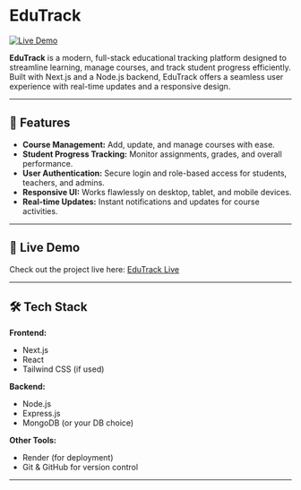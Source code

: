 # EduTrack

[![Live Demo](https://img.shields.io/badge/Live-Demo-blue)](https://edutrack-nqgl.onrender.com)

**EduTrack** is a modern, full-stack educational tracking platform designed to streamline learning, manage courses, and track student progress efficiently. Built with Next.js and a Node.js backend, EduTrack offers a seamless user experience with real-time updates and a responsive design.

---

## 🌟 Features

- **Course Management:** Add, update, and manage courses with ease.  
- **Student Progress Tracking:** Monitor assignments, grades, and overall performance.  
- **User Authentication:** Secure login and role-based access for students, teachers, and admins.  
- **Responsive UI:** Works flawlessly on desktop, tablet, and mobile devices.  
- **Real-time Updates:** Instant notifications and updates for course activities.

---

## 🚀 Live Demo

Check out the project live here: [EduTrack Live](https://edutrack-nqgl.onrender.com)

---

## 🛠️ Tech Stack

**Frontend:**  
- Next.js  
- React  
- Tailwind CSS (if used)  

**Backend:**  
- Node.js  
- Express.js  
- MongoDB (or your DB choice)  

**Other Tools:**  
- Render (for deployment)  
- Git & GitHub for version control  

---


